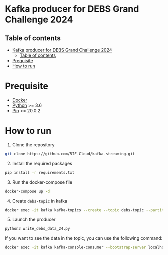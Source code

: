 # Kafka producer for DEBS Grand Challenge 2024
## Table of contents
- [Kafka producer for DEBS Grand Challenge 2024](#kafka-producer-for-debs-grand-challenge-2024)
  - [Table of contents](#table-of-contents)
- [Prequisite](#prequisite)
- [How to run](#how-to-run)

# Prequisite
- [Docker](https://www.docker.com/)
- [Python](https://www.python.org/) >= 3.6
- [Pip](https://pypi.org/project/pip/) >= 20.0.2

# How to run
1. Clone the repository
```bash
git clone https://github.com/5IF-Cloud/kafka-streaming.git
```
2. Install the required packages
```bash
pip install -r requirements.txt
```
3. Run the docker-compose file
```bash
docker-compose up -d
```
4. Create `debs-topic` in kafka
```bash
docker exec -it kafka kafka-topics --create --topic debs-topic --partitions 1 --replication-factor 1 --bootstrap-server localhost:9092
```
5. Launch the producer
```bash
python3 write_debs_data_24.py
```

If you want to see the data in the topic, you can use the following command:
```bash
docker exec -it kafka kafka-console-consumer --bootstrap-server localhost:9092 --topic debs-topic --from-beginning
```